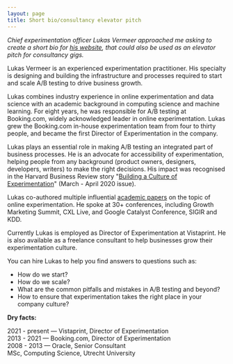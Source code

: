 ```yaml
---
layout: page
title: Short bio/consultancy elevator pitch
---
```


_Chief experimentation officer Lukas Vermeer approached me asking to create a short bio for [his website](https://www.lukasvermeer.nl/), that could also be used as an elevator pitch for consultancy gigs._

Lukas Vermeer is an experienced experimentation practitioner. His specialty is designing and building the infrastructure and processes required to start and scale A/B testing to drive business growth. 

Lukas combines industry experience in online experimentation and data science with an academic background in computing science and machine learning. For eight years, he was responsible for A/B testing at Booking.com, widely acknowledged leader in online experimentation. Lukas grew the Booking.com in-house experimentation team from four to thirty people, and became the first Director of Experimentation in the company.

Lukas plays an essential role in making A/B testing an integrated part of business processes. He is an advocate for accessibility of experimentation, helping people from any background (product owners, designers, developers, writers) to make the right decisions. His impact was recognised in the Harvard Business Review story "[Building a Culture of Experimentation](https://hbr.org/2020/03/building-a-culture-of-experimentation)" (March - April 2020 issue).

Lukas co-authored multiple influential [academic papers](https://scholar.google.com/citations?user=t02wAMMAAAAJ&hl=en&oi=sra) on the topic of online experimentation. He spoke at 30+ conferences, including Growth  Marketing Summit, CXL Live, and Google Catalyst Conference, SIGIR and KDD. 

Currently Lukas is employed as Director of Experimentation at Vistaprint. He is also available as a freelance consultant to help businesses grow their experimentation culture. 

You can hire Lukas to help you find answers to questions such as: 

- How do we start?
- How do we scale?
- What are the common pitfalls and mistakes in A/B testing and beyond? 
- How to ensure that experimentation takes the right place in your company culture?

**Dry facts:**

2021 - present — Vistaprint, Director of Experimentation<br>
2013 - 2021 — Booking.com, Director of Experimentation<br>
2008 - 2013 — Oracle, Senior Consultant<br>
MSc, Computing Science, Utrecht University
